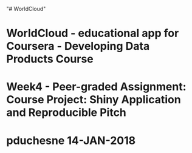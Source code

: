 "# WorldCloud" 
# WorldCloud - educational app for Coursera - Developing Data Products Course
# Week4 - Peer-graded Assignment: Course Project: Shiny Application and Reproducible Pitch

# pduchesne 14-JAN-2018
